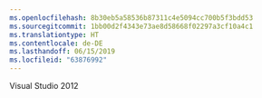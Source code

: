 ```yaml
---
ms.openlocfilehash: 8b30eb5a58536b87311c4e5094cc700b5f3bdd53
ms.sourcegitcommit: 1bb00d2f4343e73ae8d58668f02297a3cf10a4c1
ms.translationtype: HT
ms.contentlocale: de-DE
ms.lasthandoff: 06/15/2019
ms.locfileid: "63876992"
---
```

Visual Studio 2012